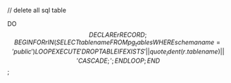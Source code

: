 // delete all sql table

DO $$ 
DECLARE 
    r RECORD; 
BEGIN 
    FOR r IN (SELECT tablename FROM pg_tables WHERE schemaname = 'public') 
    LOOP 
        EXECUTE 'DROP TABLE IF EXISTS ' || quote_ident(r.tablename) || ' CASCADE;'; 
    END LOOP; 
END $$;